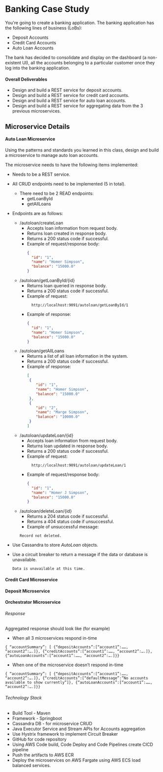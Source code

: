 # Banking Case Study

You're going to create a banking application.  The banking application has the following lines of business (LoBs):

* Deposit Accounts
* Credit Card Accounts
* Auto Loan Accounts

The bank has decided to consolidate and display on the dashboard (a non-existent UI), all the accounts belonging to a particular customer once they log into the banking application.
 
#### Overall Deliverables
* Design and build a REST service for deposit accounts.
* Design and build a REST service for credit card accounts.
* Design and build a REST service for auto loan accounts.
* Design and build a REST service for aggregating data from the 3 previous microservices.
 
## Microservice Details

#### Auto Loan Microservice
Using the patterns and standards you learned in this class, design and build a microservice to manage auto loan accounts.

The microservice needs to have the following items implemented:

* Needs to be a REST service.
* All CRUD endpoints need to be implemented (5 in total).
  * There need to be 2 READ endpoints:
    * getLoanById
    * getAllLoans
* Endpoints are as follows:

    * /autoloan/createLoan
        * Accepts loan information from request body.
        * Returns loan created in response body.
        * Returns a 200 status code if successful.
        * Example of request/response body:
            ```json
            {
              "id": "1",      
              "name": "Homer Simpson",
              "balance": "15000.0"
            }     
            ```
    * /autoloan/getLoanById/{id}
        * Returns loan queried in response body.
        * Returns a 200 status code if successful.
        * Example of request:
            ```text
              http://localhost:9091/autoloan/getLoanById/1
            ```
        * Example of response:
            ```json
            {
              "id": "1",      
              "name": "Homer Simpson",
              "balance": "15000.0"
            }     
            ```
    * /autoloan/getAllLoans
        * Returns a list of all loan information in the system.
        * Returns a 200 status code if successful.
        * Example of response:
            ```json
            [
             {
                "id": "1",      
                "name": "Homer Simpson",
                "balance": "15000.0"
             },
             {
                "id": "2",      
                "name": "Marge Simpson",
                "balance": "10000.0"
             } 
            ] 
            ```
    * /autoloan/updateLoan/{id}
        * Accepts loan information from request body.
        * Returns loan updated in response body.
        * Returns a 200 status code if successful.
        * Example of request:
            ```text
              http://localhost:9091/autoloan/updateLoan/1
            ```
        * Example of request/response body:
            ```json
            {
              "id": "1",      
              "name": "Homer J Simpson",
              "balance": "15000.0"
            }     
            ```
    * /autoloan/deleteLoan/{id}
        * Returns a 204 status code if successful.
        * Returns a 404 status code if unsuccessful.
        * Example of unsuccessful message:
        ```text
        Record not deleted.
        ```

* Use Cassandra to store *AutoLoan* objects.
* Use a circuit breaker to return a message if the data or database is unavailable.
    ```text
    Data is unavailable at this time.
    ```

#### Credit Card Microservice
#### Deposit Microservice
#### Orchestrator Microservice

 
###### Response
Aggregated response should look like (for example)

* When all 3 microservices respond in-time
```
{ “accountSummary”: [ {“depositAccounts”:[“account1”:……, “account2”:….]}, {“creditAccounts”:[“account1”:……, “account2”:….]}, {“autoLoanAccounts”:[“account1”:……, “account2”:….]}}
```

* When one of the microservice doesn’t respond in-time
```
{ “accountSummary”: [ {“depositAccounts”:[“account1”:……, “account2”:….]}, {“creditAccounts”:[“defaultMessage”:”No accounts available to show currently”]}, {“autoLoanAccounts”:[“account1”:……, “account2”:….]}}
```
 
###### Technology Stack
* Build Tool - Maven
* Framework - Springboot
* Cassandra DB - for microservice CRUD
* Java Executor Service and Stream APIs for Accounts aggregation
* Use Hystrix framework to implement Circuit Breaker
* GitHub for code repository
* Using AWS Code build, Code Deploy and Code Pipelines create CICD pipeline
* Push the artifacts to AWS ECR
* Deploy the microservices on AWS Fargate using AWS ECS load balanced services.
